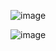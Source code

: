![image](https://github.com/AnthonyHaro/Login/assets/150816518/e79b09c5-b15b-446a-b3ff-4ebe0c810d88)

![image](https://github.com/AnthonyHaro/Login/assets/150816518/de8c81dc-f15b-4923-8500-70d658c83cf2)
